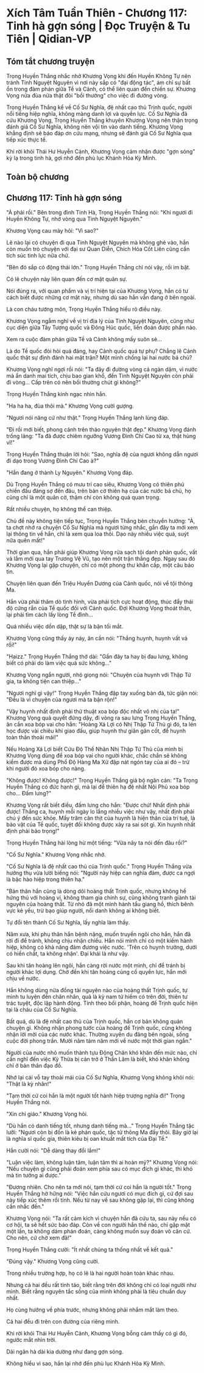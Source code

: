 # Xích Tâm Tuần Thiên - Chương 117: Tinh hà gợn sóng | Đọc Truyện & Tu Tiên | Qidian-VP



## Tóm tắt chương truyện

Trọng Huyền Thắng nhắc nhở Khương Vọng khi đến Huyền Không Tự nên tránh Tinh Nguyệt Nguyên vì nơi này sắp có "đại động tác", ám chỉ sự bất ổn trong đàm phán giữa Tề và Cảnh, có thể liên quan đến chiến sự. Khương Vọng nửa đùa nửa thật đòi "bồi thường" cho việc đi đường vòng.

Trọng Huyền Thắng kể về Cố Sư Nghĩa, đệ nhất cao thủ Trịnh quốc, người nổi tiếng hiệp nghĩa, không màng danh lợi và quyền lực. Cố Sư Nghĩa đã cứu Khương Vọng, Trọng Huyền Thắng khuyên Khương Vọng nên thận trọng đánh giá Cố Sư Nghĩa, không nên vội tin vào danh tiếng. Khương Vọng khẳng định sẽ báo đáp ơn cứu mạng, nhưng sẽ đánh giá Cố Sư Nghĩa qua tiếp xúc thực tế.

Khi rời khỏi Thái Hư Huyễn Cảnh, Khương Vọng cảm nhận được "gợn sóng" kỳ lạ trong tinh hà, gợi nhớ đến phù lục Khánh Hỏa Kỳ Minh.


## Toàn bộ chương

## Chương 117: Tinh hà gợn sóng

"À phải rồi." Bên trong đình Tinh Hà, Trọng Huyền Thắng nói: "Khi ngươi đi Huyền Không Tự, nhớ vòng qua Tinh Nguyệt Nguyên."

Khương Vọng cau mày hỏi: "Vì sao?"

Lẽ nào lại có chuyện đi qua Tinh Nguyệt Nguyên mà không ghé vào, hắn còn muốn trò chuyện với đại sư Quan Diễn, Chích Hỏa Cốt Liên cũng cần tích súc tinh lực nữa chứ.

"Bên đó sắp có động thái lớn." Trọng Huyền Thắng chỉ nói vậy, rồi im bặt.

Có lẽ chuyện này liên quan đến cơ mật quân sự.

Nói đúng ra, với quan phẩm và vị trí hiện tại của Khương Vọng, hắn có tư cách biết được những cơ mật này, nhưng dù sao hắn vẫn đang ở bên ngoài.

Là con cháu tướng môn, Trọng Huyền Thắng hiểu rõ điều này.

Khương Vọng ngẫm nghĩ về vị trí địa lý của Tinh Nguyệt Nguyên, cũng như cục diện giữa Tây Tượng quốc và Đông Húc quốc, liền đoán được phần nào.

Xem ra cuộc đàm phán giữa Tề và Cảnh không mấy suôn sẻ...

Là do Tề quốc đòi hỏi quá đáng, hay Cảnh quốc quá tự phụ? Chẳng lẽ Cảnh quốc thật sự định đánh hai mặt trận? Một mình chống lại hai nước bá chủ?

Khương Vọng nghĩ ngợi rồi nói: "Ta đây đi đường vòng cả ngàn dặm, vì nước mà ẩn danh mai tích, chịu bao gian khổ, đến Tinh Nguyệt Nguyên còn phải đi vòng... Cấp trên có nên bồi thường chút gì không?"

Trọng Huyền Thắng kinh ngạc nhìn hắn.

"Ha ha ha, đùa thôi mà." Khương Vọng cười gượng.

"Ngươi nói năng cứ như thật." Trọng Huyền Thắng lạnh lùng đáp.

"Đi rồi mới biết, phong cảnh trên thảo nguyên thật đẹp." Khương Vọng đánh trống lảng: "Ta đã được chiêm ngưỡng Vương Đình Chí Cao từ xa, thật hùng vĩ!"

Trọng Huyền Thắng thuận lời hỏi: "Sao, nghĩa đệ của ngươi không dẫn ngươi đi dạo trong Vương Đình Chí Cao à?"

"Hắn đang ở thành Ly Nguyên." Khương Vọng đáp.

Dù Trọng Huyền Thắng có mưu trí cao siêu, Khương Vọng có thiên phú chiến đấu đáng sợ đến đâu, trên bàn cờ thiên hạ của các nước bá chủ, họ cũng chỉ là một quân cờ, thậm chí còn không quá quan trọng.

Rất nhiều chuyện, họ không thể can thiệp.

Chủ đề này không tiện tiếp tục, Trọng Huyền Thắng bèn chuyển hướng: "À, ta chợt nhớ ra chuyện Cố Sư Nghĩa mà ngươi từng nhắc, gần đây ta mới xem lại thông tin về hắn, chỉ là xem qua loa thôi. Dạo này nhiều việc quá, suýt nữa quên mất!"

Thời gian qua, hắn phải giúp Khương Vọng rửa sạch tội danh phản quốc, vất vả lắm mới qua tay Trương Vệ Vũ, tạo nên một trận thắng đẹp. Ngay sau đó Khương Vọng lại gặp chuyện, chỉ có một phong thư khẩn cấp, một câu báo tin.

Chuyện liên quan đến Triệu Huyền Dương của Cảnh quốc, nói về tội thông Ma.

Hắn vừa phải thăm dò tình hình, vừa phải tích cực hoạt động, thúc đẩy thái độ cứng rắn của Tề quốc đối với Cảnh quốc. Đợi Khương Vọng thoát thân, lại phải tìm cách lấy lòng Tề đình...

Quá nhiều việc dồn dập, thật sự là bận tối mắt.

Khương Vọng cũng thấy áy náy, ân cần nói: "Thắng huynh, huynh vất vả rồi!"

"Haizz." Trọng Huyền Thắng thở dài: "Gần đây ta hay bị đau lưng, không biết có phải do làm việc quá sức không..."

Khương Vọng ngẩn người, nhỏ giọng nói: "Chuyện của huynh với Thập Tứ gia, ta không tiện can thiệp..."

"Ngươi nghĩ gì vậy!" Trọng Huyền Thắng đập tay xuống bàn đá, tức giận nói: "Đều là vì chuyện của ngươi mà ta bận rộn!"

"Vậy huynh nhất định phải thử thuật xoa bóp độc nhất vô nhị của ta!" Khương Vọng quả quyết đứng dậy, đi vòng ra sau lưng Trọng Huyền Thắng, ân cần xoa bóp vai cho hắn: "Hoàng Xá Lợi có Nhị Thập Tứ Thủ gì đó, ta lén học được vài chiêu khi giao đấu, giúp huynh thư giãn gân cốt, để huynh toàn thân thoải mái!"

Nếu Hoàng Xá Lợi biết Cứu Độ Thế Nhân Nhị Thập Tứ Thủ của mình bị Khương Vọng dùng để xoa bóp vai cho người khác, chắc chắn sẽ không kiềm được mà dùng Phổ Độ Hàng Ma Xử đập nát ngón tay của ai đó – trừ khi người đó xoa bóp cho nàng.

"Không được! Không được!" Trọng Huyền Thắng giả bộ ngăn cản: "Ta Trọng Huyền Thắng có đức hạnh gì, mà lại để thiên hạ đệ nhất Nội Phủ xoa bóp cho... Đấm lưng?"

Khương Vọng rất biết điều, đấm lưng cho hắn: "Được chứ! Nhất định phải được! Thắng ca, huynh mỗi ngày lo lắng nhiều việc như vậy, nhất định phải chú ý đến sức khỏe. Mấy trăm cân thịt của huynh là hiện thân của trí tuệ, là bảo vật của Tề quốc, tuyệt đối không được xảy ra sai sót gì. Xin huynh nhất định phải bảo trọng!"

Trọng Huyền Thắng hài lòng hừ một tiếng: "Vừa nãy ta nói đến đâu rồi?"

"Cố Sư Nghĩa." Khương Vọng nhắc nhở.

"Cố Sư Nghĩa là đệ nhất cao thủ của Trịnh quốc." Trọng Huyền Thắng vừa hưởng thụ vừa lười biếng nói: "Người này hiệp can nghĩa đảm, được ca ngợi là bậc hào hiệp trong thiên hạ."

"Bản thân hắn cũng là dòng dõi hoàng thất Trịnh quốc, nhưng không hề hứng thú với hoàng vị, không tham gia chính sự, cũng không tranh giành tài nguyên của hoàng thất. Từ nhỏ đã một mình hành tẩu giang hồ, thích bênh vực kẻ yếu, trừ bạo giúp người, nổi danh không ai không biết.

Tự đổi tên thành Cố Sư Nghĩa, lấy nghĩa làm thầy.

Năm xưa, khi phụ thân hắn bệnh nặng, muốn truyền ngôi cho hắn, hắn đã rời đi để tránh, không chịu nhận chiếu. Hắn nói mình chỉ có một kiếm hành hiệp, không có khả năng đảm đương việc nước. 'Trên có huynh trưởng, dưới có hiền chất, ta không nhận'. Đại khái là như vậy.

Sau khi tân hoàng lên ngôi, hắn càng rời nước một mình, chỉ để tránh bị người khác lợi dụng. Chờ đến khi tân hoàng củng cố quyền lực, hắn mới chịu về nước.

Hắn không dùng nửa đồng tài nguyên nào của hoàng thất Trịnh quốc, tự mình tu luyện đến chân nhân, quả là kỳ nam tử hiếm có trên đời, thiên tư trác tuyệt, độc lập hành động. Tính theo bối phận, hoàng đế Trịnh quốc hiện tại là cháu của Cố Sư Nghĩa.

Bất quá, dù là đệ nhất cao thủ của Trịnh quốc, hắn cơ bản không quản chuyện gì. Không nhận phong tước của hoàng đế Trịnh quốc, cũng không nhận lời mời của các nước khác. Thường xuyên du đãng bên ngoài, sống cuộc đời phong trần. Mười năm tám năm mới về nước một thời gian ngắn."

Người của nước nhỏ muốn thành tựu Động Chân khó khăn đến mức nào, chỉ cần nghĩ đến việc Kỷ Thừa bị cản trở ở Thần Lâm là biết, khó khăn không chỉ ở bản thân đạo đồ.

Nhớ lại cái vỗ tay thoải mái của Cố Sư Nghĩa, Khương Vọng không khỏi nói: "Thật là kỳ nhân!"

"Tạm thời cứ coi hắn là một người tốt hành hiệp trượng nghĩa đi!" Trọng Huyền Thắng nói.

"Xin chỉ giáo." Khương Vọng hỏi.

"Dù hắn có danh tiếng tốt, nhưng danh tiếng mà..." Trọng Huyền Thắng tặc lưỡi: "Ngươi còn bị đồn là kẻ phản quốc, tặc tử thông Ma đấy thôi. Bây giờ lại là nghĩa sĩ quốc gia, thiên kiêu bị oan khuất mất tích của Đại Tề."

Hắn cười nói: "Dễ dàng thay đổi lắm!"

"Luận việc làm, không luận tâm, luận tâm thì ai hoàn mỹ?" Khương Vọng nói: "Nếu chuyện gì cũng phải đoán xem phía sau có mục đích gì khác, thì khó mà tin tưởng ai được."

"Đương nhiên. Cho nên ta mới nói, tạm thời cứ coi hắn là người tốt." Trọng Huyền Thắng hờ hững nói: "Việc hắn cứu ngươi có mục đích gì, cứ đợi sau này tiếp xúc thêm rồi tính. Nếu từ nay về sau không gặp lại, thì cũng không cần nhắc đến."

Khương Vọng nói: "Ta rất cảm kích vì chuyện hắn đã cứu ta, sau này nếu có cơ hội, ta sẽ hết sức báo đáp. Còn về con người hắn thế nào, chỉ gặp mặt một lần, ta không dám phán đoán, càng không muốn suy đoán vô căn cứ. Cho nên, cứ chờ xem đã!"

Trọng Huyền Thắng cười: "Ít nhất chúng ta thống nhất về kết quả."

"Đúng vậy." Khương Vọng cũng cười.

Trong nhiều trường hợp, họ có lẽ là hai người hoàn toàn khác nhau.

Nhưng cả hai đều rất tỉnh táo, biết rằng trên đời không chỉ có loại người như mình. Biết rằng nguyên tắc sống của mình không phải là tiêu chuẩn duy nhất.

Họ cùng hướng về phía trước, nhưng không phải nhắm mắt làm theo.

Cả hai đều đi trên con đường của riêng mình.

Khi rời khỏi Thái Hư Huyễn Cảnh, Khương Vọng bỗng cảm thấy có gì đó, ngước mắt nhìn trời.

Dải ngân hà dài kia dường như đang gợn sóng.

Không hiểu vì sao, hắn lại nhớ đến phù lục Khánh Hỏa Kỳ Minh.